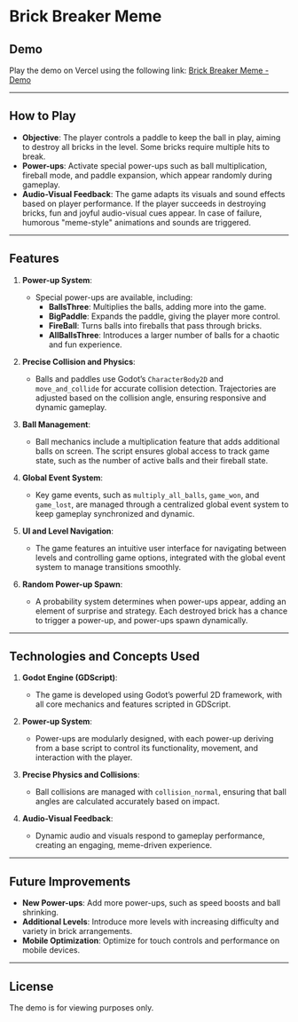 # Brick Breaker Meme

## Demo

Play the demo on Vercel using the following link: [Brick Breaker Meme - Demo](https://brick-breaker-meme-demo.vercel.app/)

---

## How to Play

- **Objective**: The player controls a paddle to keep the ball in play, aiming to destroy all bricks in the level. Some bricks require multiple hits to break.
- **Power-ups**: Activate special power-ups such as ball multiplication, fireball mode, and paddle expansion, which appear randomly during gameplay.
- **Audio-Visual Feedback**: The game adapts its visuals and sound effects based on player performance. If the player succeeds in destroying bricks, fun and joyful audio-visual cues appear. In case of failure, humorous "meme-style" animations and sounds are triggered.

---

## Features

1. **Power-up System**:
   - Special power-ups are available, including:
     - **BallsThree**: Multiplies the balls, adding more into the game.
     - **BigPaddle**: Expands the paddle, giving the player more control.
     - **FireBall**: Turns balls into fireballs that pass through bricks.
     - **AllBallsThree**: Introduces a larger number of balls for a chaotic and fun experience.

2. **Precise Collision and Physics**:
   - Balls and paddles use Godot’s `CharacterBody2D` and `move_and_collide` for accurate collision detection. Trajectories are adjusted based on the collision angle, ensuring responsive and dynamic gameplay.

3. **Ball Management**:
   - Ball mechanics include a multiplication feature that adds additional balls on screen. The script ensures global access to track game state, such as the number of active balls and their fireball state.

4. **Global Event System**:
   - Key game events, such as `multiply_all_balls`, `game_won`, and `game_lost`, are managed through a centralized global event system to keep gameplay synchronized and dynamic.

5. **UI and Level Navigation**:
   - The game features an intuitive user interface for navigating between levels and controlling game options, integrated with the global event system to manage transitions smoothly.

6. **Random Power-up Spawn**:
   - A probability system determines when power-ups appear, adding an element of surprise and strategy. Each destroyed brick has a chance to trigger a power-up, and power-ups spawn dynamically.

---

## Technologies and Concepts Used

1. **Godot Engine (GDScript)**:
   - The game is developed using Godot’s powerful 2D framework, with all core mechanics and features scripted in GDScript.

2. **Power-up System**:
   - Power-ups are modularly designed, with each power-up deriving from a base script to control its functionality, movement, and interaction with the player.

3. **Precise Physics and Collisions**:
   - Ball collisions are managed with `collision_normal`, ensuring that ball angles are calculated accurately based on impact.

4. **Audio-Visual Feedback**:
   - Dynamic audio and visuals respond to gameplay performance, creating an engaging, meme-driven experience.

---

## Future Improvements

- **New Power-ups**: Add more power-ups, such as speed boosts and ball shrinking.
- **Additional Levels**: Introduce more levels with increasing difficulty and variety in brick arrangements.
- **Mobile Optimization**: Optimize for touch controls and performance on mobile devices.

---

## License

The demo is for viewing purposes only.

